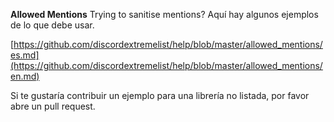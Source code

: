 **Allowed Mentions**
Trying to sanitise mentions? Aquí hay algunos ejemplos de lo que debe usar.

[https://github.com/discordextremelist/help/blob/master/allowed_mentions/es.md](https://github.com/discordextremelist/help/blob/master/allowed_mentions/en.md)

Si te gustaría contribuir un ejemplo para una librería no listada, por favor abre un pull request.